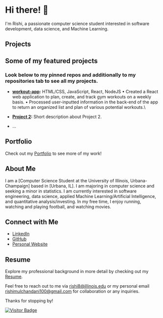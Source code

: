 # Hi there! 👋

I'm Rishi, a passionate computer science student interested in software development, data science, and Machine Learning.

## Projects

## Some of my featured projects

### Look below to my pinned repos and additionally to my repositories tab to see all my projects. 

- **[workout-app](https://github.com/rishi-m100/workout-app):**
  HTML/CSS, JavaScript, React, NodeJS
• Created a React web application to plan, create, and track gym workouts on a weekly basis.
• Processed user-inputted information in the back-end of the app to return an organized list and plan of various potential workouts.\

- **[Project 2](link):** Short description about Project 2.
- ...

## Portfolio

Check out my [Portfolio]([https://your-portfolio-link.com](https://rishi-m100.github.io/portfolio/)) to see more of my work!

## About Me

I am a [Computer Science Student at the University of Illinois, Urbana-Champaign] based in [Urbana, IL]. I am majoring in computer science and seeking a minor in statistics. I am currently interested in software engineering, data science, applied Machine Learning/Artificial Intelligence, and quantitative analysis/investing. In my free time, I enjoy running, watching and playing football, and watching movies.

## Connect with Me

- [LinkedIn](https://www.linkedin.com/in/rishimulchandani/)
- [GitHub](https://github.com/rishi-m100)
- [Personal Website](https://rishi-m100.github.io/portfolio/)

## Resume

Explore my professional background in more detail by checking out my [Resume]([link-to-resume.pdf](https://rishi-m100.github.io/portfolio/assets/Rishi_Mulchandani_Resume.pdf)).

Feel free to reach out to me via [rishi8@illinois.edu](mailto:rishi8@illinois.edu) or my personal email [rishimulchandani100@gmail.com](mailto:rishimulchandani100@gmail.com) for collaboration or any inquiries.

Thanks for stopping by!

[![Visitor Badge](https://visitor-badge.laobi.icu/badge?page_id=rishi-m100.rishi-m100)](https://github.com/rishi-m100/rishi-m100)

